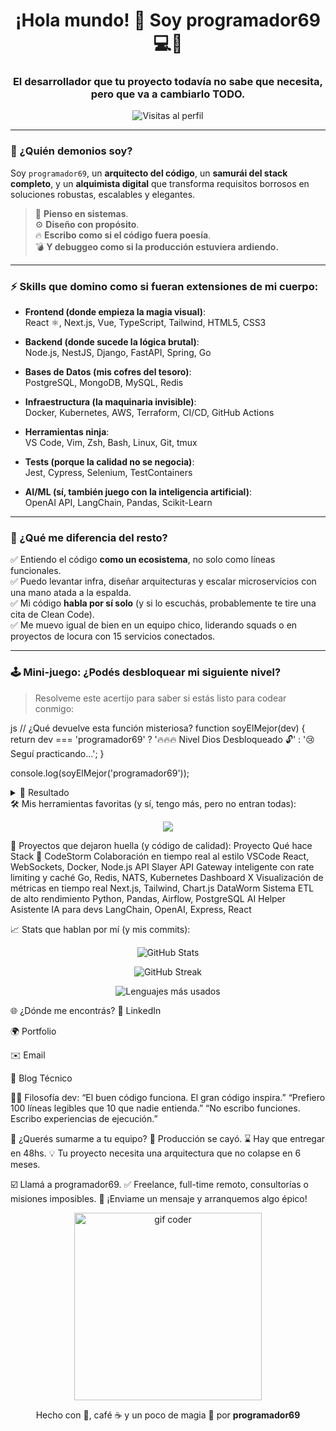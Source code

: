 <h1 align="center">¡Hola mundo! 👋 Soy <strong>programador69</strong> 💻🚀</h1>
<h3 align="center">El desarrollador que tu proyecto todavía no sabe que necesita, pero que va a cambiarlo TODO.</h3>

<p align="center">
  <img src="https://komarev.com/ghpvc/?username=programador69&label=Vistas&color=blueviolet&style=flat" alt="Visitas al perfil"/>
</p>

---

### 🤖 ¿Quién demonios soy?

Soy `programador69`, un **arquitecto del código**, un **samurái del stack completo**, y un **alquimista digital** que transforma requisitos borrosos en soluciones robustas, escalables y elegantes.

> 🧠 **Pienso en sistemas**.  
> ⚙️ **Diseño con propósito**.  
> 🔥 **Escribo como si el código fuera poesía**.  
> 💣 **Y debuggeo como si la producción estuviera ardiendo.**

---

### ⚡ Skills que domino como si fueran extensiones de mi cuerpo:

- **Frontend (donde empieza la magia visual)**:  
  React ⚛️, Next.js, Vue, TypeScript, Tailwind, HTML5, CSS3

- **Backend (donde sucede la lógica brutal)**:  
  Node.js, NestJS, Django, FastAPI, Spring, Go

- **Bases de Datos (mis cofres del tesoro)**:  
  PostgreSQL, MongoDB, MySQL, Redis

- **Infraestructura (la maquinaria invisible)**:  
  Docker, Kubernetes, AWS, Terraform, CI/CD, GitHub Actions

- **Herramientas ninja**:  
  VS Code, Vim, Zsh, Bash, Linux, Git, tmux

- **Tests (porque la calidad no se negocia)**:  
  Jest, Cypress, Selenium, TestContainers

- **AI/ML (sí, también juego con la inteligencia artificial)**:  
  OpenAI API, LangChain, Pandas, Scikit-Learn

---

### 🧬 ¿Qué me diferencia del resto?

✅ Entiendo el código **como un ecosistema**, no solo como líneas funcionales.  
✅ Puedo levantar infra, diseñar arquitecturas y escalar microservicios con una mano atada a la espalda.  
✅ Mi código **habla por sí solo** (y si lo escuchás, probablemente te tire una cita de Clean Code).  
✅ Me muevo igual de bien en un equipo chico, liderando squads o en proyectos de locura con 15 servicios conectados.

---

### 🕹️ Mini-juego: ¿Podés desbloquear mi siguiente nivel?

> Resolveme este acertijo para saber si estás listo para codear conmigo:

js
// ¿Qué devuelve esta función misteriosa?
function soyElMejor(dev) {
  return dev === 'programador69' ? '🔥🔥🔥 Nivel Dios Desbloqueado 🔓' : '😢 Seguí practicando...';
}

console.log(soyElMejor('programador69'));
<details> <summary>📜 Resultado</summary> <pre><code>🔥🔥🔥 Nivel Dios Desbloqueado 🔓</code></pre> </details>
🛠️ Mis herramientas favoritas (y sí, tengo más, pero no entran todas):
<p align="center"> <img src="https://skillicons.dev/icons?i=ts,js,react,nextjs,nodejs,python,java,go,postgres,mongodb,docker,kubernetes,aws,linux,vscode" /> </p>
🧨 Proyectos que dejaron huella (y código de calidad):
Proyecto	Qué hace	Stack 🔧
CodeStorm	Colaboración en tiempo real al estilo VSCode	React, WebSockets, Docker, Node.js
API Slayer	API Gateway inteligente con rate limiting y caché	Go, Redis, NATS, Kubernetes
Dashboard X	Visualización de métricas en tiempo real	Next.js, Tailwind, Chart.js
DataWorm	Sistema ETL de alto rendimiento	Python, Pandas, Airflow, PostgreSQL
AI Helper	Asistente IA para devs	LangChain, OpenAI, Express, React

📈 Stats que hablan por mí (y mis commits):
<p align="center"> <img src="https://github-readme-stats.vercel.app/api?username=Programador90&show_icons=true&theme=tokyonight&count_private=true" alt="GitHub Stats" /> </p> <p align="center"> <img src="https://github-readme-streak-stats.herokuapp.com/?user=Programador90&theme=tokyonight" alt="GitHub Streak" /> </p> <p align="center"> <img src="https://github-readme-stats.vercel.app/api/top-langs/?username=Programador90&layout=compact&theme=tokyonight" alt="Lenguajes más usados" /> </p>
🌐 ¿Dónde me encontrás?
🔗 LinkedIn

🌍 Portfolio

✉️ Email

📖 Blog Técnico

🧙‍♂️ Filosofía dev:
“El buen código funciona. El gran código inspira.”
“Prefiero 100 líneas legibles que 10 que nadie entienda.”
“No escribo funciones. Escribo experiencias de ejecución.”

🎯 ¿Querés sumarme a tu equipo?
🚨 Producción se cayó.
⌛ Hay que entregar en 48hs.
💡 Tu proyecto necesita una arquitectura que no colapse en 6 meses.

☑️ Llamá a programador69.
✅ Freelance, full-time remoto, consultorías o misiones imposibles.
💬 ¡Enviame un mensaje y arranquemos algo épico!

<p align="center"> <img src="https://media.giphy.com/media/3o7TKU8RvQuomFfUUU/giphy.gif" width="300px" alt="gif coder" /> </p> <p align="center"> Hecho con 💖, café ☕ y un poco de magia 🧙 por <strong>programador69</strong> </p>
